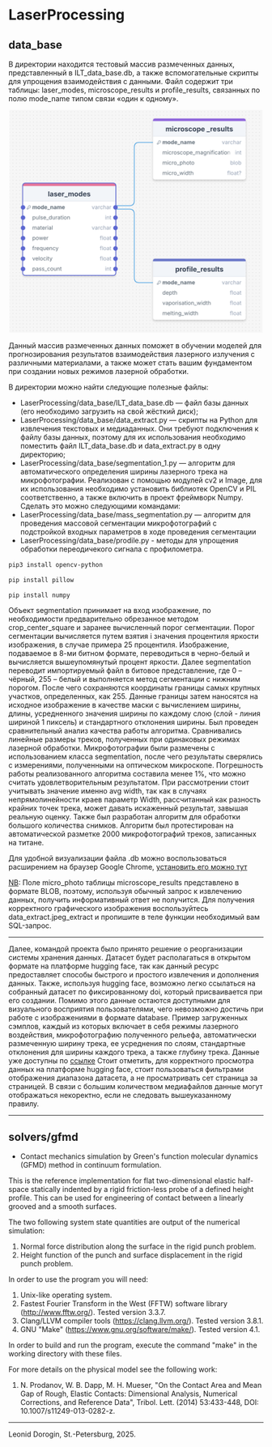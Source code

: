 # LaserProcessing
## data_base

В директории находится тестовый массив размеченных данных, представленный в ILT_data_base.db, а также вспомогательные скрипты для упрощения взаимодействия с данными. Файл содержит три таблицы: laser_modes, microscope_results и profile_results, связанных по полю mode_name типом связи «один к одному».

<center><img src="https://github.com/ILT-ITMO/LaserProcessing/blob/main/data_base/scheme" width="500"/></center>







Данный массив размеченных данных поможет в обучении моделей для прогнозирования результатов взаимодействия лазерного излучения с различными материалами, а также может стать вашим фундаментом при создании новых режимов лазерной обработки.


В директории можно найти следующие полезные файлы:

- LaserProcessing/data_base/ILT_data_base.db — файл базы данных (его необходимо загрузить на свой жёсткий диск);
- LaserProcessing/data_base/data_extract.py — скрипты на Python для извлечения текстовых и медиаданных. Они требуют подключения к файлу базы данных, поэтому для их использования необходимо поместить файл ILT_data_base.db и data_extract.py в одну директорию;
- LaserProcessing/data_base/segmentation_1.py — алгоритм для автоматического определения ширины лазерного трека на микрофотографии. Реализован с помощью модулей cv2 и Image, для их использования необходимо установить библиотек OpenCV и PIL соответственно, а также включить в проект фреймворк Numpy. Сделать это можно следующими командами:
- LaserProcessing/data_base/mass_segmentation.py — алгоритм для проведения массовой сегментации микрофотографий с подстройкой входных параметров в ходе проведения сегментации
- LaserProcessing/data_base/prodile.py - методы для упрощения обработки переодичекого сигнала с профилометра.
~~~
pip3 install opencv-python
~~~
~~~
pip install pillow
~~~
~~~
pip install numpy 
~~~

Объект segmentation принимает на вход изображение, по необходимости предварительно обрезанное методом crop_center_square и заранее вычисленный порог сегментации. Порог сегментации вычисляется путем взятия i значения процентиля яркости изображения, в случае примера 25 процентиля. Изображение, подаваемое в 8-ми битном формате, переводиться в черно-белый и вычисляется вышеупомянутый процент яркости. Далее segmentation переводит импортируемый файл в битовое представление, где 0 – чёрный, 255 – белый и выполняется метод сегментации с нижним порогом. После чего сохраняются координаты границы самых крупных участков, определенных, как 255. Данные границы затем наносятся на исходное изображение в качестве маски с вычислением ширины, длины, усредненного значения ширины по каждому слою (слой - линия шириной 1 пиксель) и стандартного отклонения ширины. Был проведен сравнительный анализ качества работы алгоритма. Сравнивались линейные размеры треков, полученных при одинаковых режимах лазерной обработки. Микрофотографии были размечены с использованием класса segmentation, после чего результаты сверялись с измерениями, полученными на оптическом микроскопе. Погрешность работы реализованного алгоритма составила менее 1%, что можно считать удовлетворительным результатом. При рассмотрении стоит учитывать значение именно avg width, так как в случаях непрямолинейности краев параметр Width, рассчитанный как разность крайних точек трека, может давать искаженный результат, завышая реальную оценку. Также был разработан алгоритм для обработки большого количества снимков. Алгоритм был протестирован на автоматической разметке 2000 микрофотографий треков, записанных на титане.
 
  
Для удобной визуализации файла .db можно воспользоваться расширением на браузер Google Chrome, [установить его можно тут](https://chromewebstore.google.com/detail/sqlite-browser-%D0%B4%D0%BB%D1%8F-%D0%BF%D1%80%D0%BE%D1%81%D0%BC%D0%BE/iclckldkfemlnecocpphinnplnmijkol?hl=ru)   

<u>NB</u>: Поле micro_photo таблицы microscope_results представлено в формате BLOB, поэтому, используя обычный запрос к извлечению данных, получить информативный ответ не получится. Для получения корректного графического изображения воспользуйтесь data_extract.jpeg_extract и пропишите в теле функции необходимый вам SQL-запрос.

---
Далее, командой проекта было принято решение о реорганизации системы хранения данных. Датасет будет располагаться в открытом формате на платформе hugging face, так как данный ресурс предоставляет способы быстрого и простого извлечения и дополнения данных. Также, используя hugging face, возможно легко ссылаться на собранный датасет по фиксированному doi, который присваивается при его создании. Помимо этого данные остаются доступными для визуального восприятия пользователями, чего невозможно достичь при работе с изображениями в формате database. Пример загруженных сэмплов, каждый из которых включает в себя режимы лазерного воздействия, микрофотографию полученного рельефа, автоматически размеченную ширину трека, ее усреднения по слоям, стандартные отклонения для ширины каждого трека, а также глубину трека. 
Данные уже доступны по [ссылке](https://huggingface.co/datasets/maximmikhalevich/laser_ablation_of_titanium_3) 
Стоит отметить, для корректного просмотра данных на платформе hugging face, стоит пользоваться фильтрами отображения диапазона датасета, а не просматривать сет страница за страницей. В связи с большим количеством медиафайлов данные могут отображаться некоректно, если не следовать вышеуказанному правилу. 

---

## solvers/gfmd 
- Contact mechanics simulation by Green's function molecular dynamics (GFMD) method in continuum formulation.

This is the reference implementation for flat two-dimensional elastic half-space statically indented by a rigid friction-less probe of a defined height profile.
This can be used for engineering of contact between a linearly grooved and a smooth surfaces.

The two following system state quantities are output of the numerical simulation: 
1. Normal force distribution along the surface in the rigid punch problem.
2. Height function of the punch and surface displacement in the rigid punch problem.

In order to use the program you will need:
1. Unix-like operating system.
2. Fastest Fourier Transform in the West (FFTW) software library (http://www.fftw.org/). Tested version 3.3.7.
3. Clang/LLVM compiler tools (https://clang.llvm.org/). Tested version 3.8.1.
4. GNU "Make" (https://www.gnu.org/software/make/). Tested version 4.1.

In order to build and run the program, execute the command "make" in the working directory with these files.

For more details on the physical model see the following work:
1. N. Prodanov, W. B. Dapp, M. H. Mueser, "On the Contact Area and Mean Gap of Rough, Elastic Contacts: Dimensional Analysis, Numerical Corrections, and Reference Data", Tribol. Lett. (2014) 53:433-448, DOI: 10.1007/s11249-013-0282-z.

---

Leonid Dorogin, St.-Petersburg, 2025.

